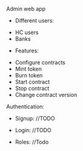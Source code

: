 Admin web app
- Different users:
* HC users
* Banks
- Features: 		
* Configure contracts 			
* Mint token 			
* Burn token 			
* Start contract 			
* Stop contract
* Change contract version 	 

Authentication: 
- Signup:
//TODO

- Login:
//TODO

-	Roles:
//Todo
